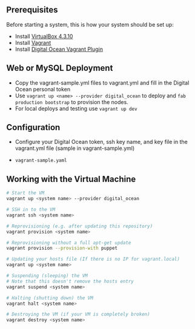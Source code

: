 ## Prerequisites

Before starting a system, this is how your system should be set up:

* Install [VirtualBox 4.3.10](https://www.virtualbox.org/wiki/Downloads)
* Install [Vagrant](http://www.vagrantup.com/downloads.html)
* Install [Digital Ocean Vagrant Plugin](https://github.com/smdahlen/vagrant-digitalocean)


## Web or MySQL  Deployment

* Copy the vagrant-sample.yml files to vagrant.yml and fill in the Digital Ocean personal token
* Use `vagrant up <name> --provider digital_ocean` to deploy and `fab production bootstrap` to provision the nodes.
* For local deploys and testing use `vagrant up dev`



## Configuration

* Configure your Digital Ocean token, ssh key name, and key file in the vagrant.yml file (sample in vagrant-sample.yml)

* `vagrant-sample.yaml`



## Working with the Virtual Machine

```bash
# Start the VM  
vagrant up <system name> --provider digital_ocean

# SSH in to the VM
vagrant ssh <system name>

# Reprovisioning (e.g. after updating this repository)
vagrant provision <system name>

# Reprovisioning without a full apt-get update
vagrant provision --provision-with puppet

# Updating your hosts file (If there is no IP for vagrant.local)
vagrant up <system name>

# Suspending (sleeping) the VM
# Note that this doesn't remove the hosts entry
vagrant suspend <system name>

# Halting (shutting down) the VM
vagrant halt <system name>

# Destroying the VM (if your VM is completely broken)
vagrant destroy <system name>
```


